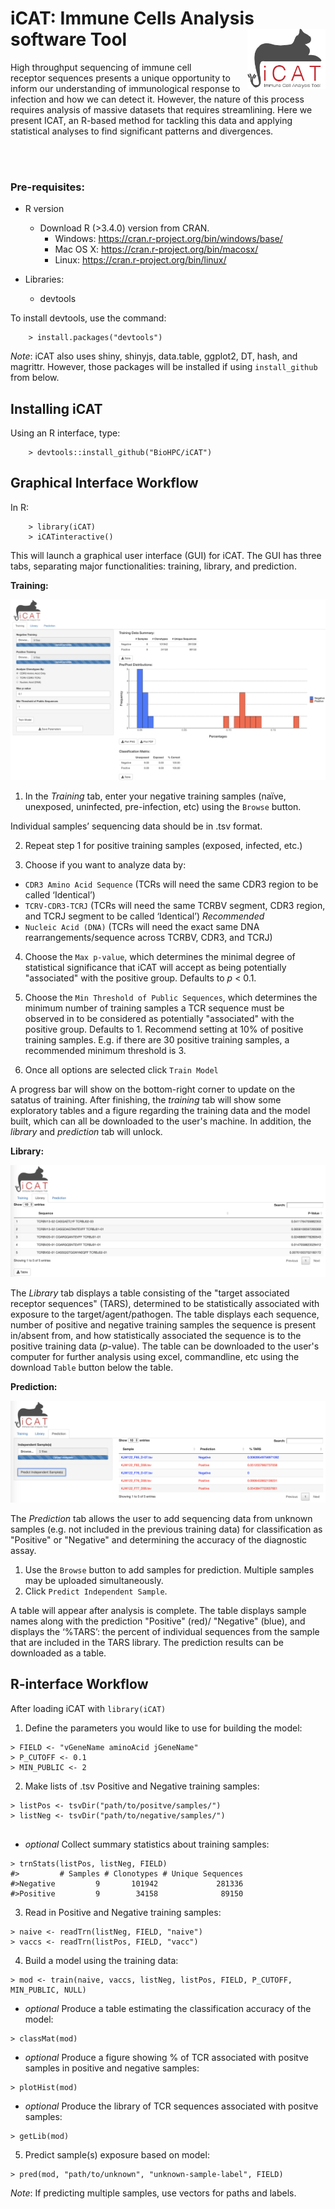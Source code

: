 # iCAT: Immune Cells Analysis software Tool <img src="inst/app/www/cat2.png" align="right" width="125"/>


High throughput sequencing of immune cell receptor sequences presents a unique opportunity to inform our understanding of immunological response to infection and how we can detect it. However, the nature of this process requires analysis of massive datasets that requires streamlining. Here we present ICAT, an R-based method for tackling this data and applying statistical analyses to find significant patterns and divergences.

<br/>


<br/>

### Pre-requisites:

* R version
  * Download R (>3.4.0) version from CRAN.
    * Windows: https://cran.r-project.org/bin/windows/base/
    * Mac OS X: https://cran.r-project.org/bin/macosx/
    * Linux: https://cran.r-project.org/bin/linux/

* Libraries:
    - devtools

To install devtools, use the command:

        > install.packages("devtools") 
        
*Note*: iCAT also uses shiny, shinyjs, data.table, ggplot2, DT, hash, and magrittr. However, those packages will be installed if using `install_github` from below.

## Installing iCAT

Using an R interface, type:

        > devtools::install_github("BioHPC/iCAT") 


## Graphical Interface Workflow

In R:

        > library(iCAT)
        > iCATinteractive()

This will launch a graphical user interface (GUI) for iCAT. The GUI has three tabs, separating major functionalities: training, library, and prediction.

**Training:**

![Alt text](/screenshot/icat.png?raw=true "Training")


1) In the _Training_ tab, enter your negative training samples (naïve, unexposed, uninfected, pre-infection, etc) using the `Browse` button.

Individual samples’ sequencing data should be in .tsv format.

2) Repeat step 1 for positive training samples (exposed, infected, etc.)

3) Choose if you want to analyze data by: 
- `CDR3 Amino Acid Sequence` (TCRs will need the same CDR3 region to be called ‘Identical’)
- `TCRV-CDR3-TCRJ` (TCRs will need the same TCRBV segment, CDR3 region, and TCRJ segment to be called ‘Identical’) *Recommended*
- `Nucleic Acid (DNA)` (TCRs will need the exact same DNA rearrangements/sequence across TCRBV, CDR3, and TCRJ)

4) Choose the `Max p-value`, which determines the minimal degree of statistical significance that iCAT will accept as being potentially "associated" with the positive group. Defaults to _p_ < 0.1.

5)	Choose the `Min Threshold of Public Sequences`, which determines the minimum number of training samples a TCR sequence must be observed in to be considered as potentially "associated" with the positive group. Defaults to 1. Recommend setting at 10% of positive training samples. E.g. if there are 30 positive training samples, a recommended minimum threshold is 3. 

6) Once all options are selected click `Train Model`

A progress bar will show on the bottom-right corner to update on the satatus of training. After finishing, the _training_ tab will show some exploratory tables and a figure regarding the training data and the model built, which can all be downloaded to the user's machine. In addition, the _library_ and _prediction_ tab will unlock.

**Library:**

![Alt text](/screenshot/lib-icat.png?raw=true "Library")

The _Library_ tab displays a table consisting of the "target associated receptor sequences" (TARS), determined to be statistically associated with exposure to the target/agent/pathogen. The table displays each sequence, number of positive and negative training samples the sequence is present in/absent from, and how statistically associated the sequence is to the positive training data (*p*-value). The table can be downloaded to the user's computer for further analysis using excel, commandline, etc using the download `Table` button below the table.

**Prediction:**

![Alt text](/screenshot/pred-icat.png?raw=true "Prediction")

The _Prediction_ tab allows the user to add sequencing data from unknown samples (e.g. not included in the previous training data) for classification as "Positive" or "Negative" and determining the accuracy of the diagnostic assay.

1)	Use the `Browse` button to add samples for prediction. Multiple samples may be uploaded simultaneously.
2)	Click `Predict Independent Sample`.

A table will appear after analysis is complete. The table displays sample names along with the prediction "Positive" (red)/ "Negative" (blue), and displays the ‘%TARS’: the percent of individual sequences from the sample that are included in the TARS library. The prediction results can be downloaded as a table.

## R-interface Workflow

After loading iCAT with `library(iCAT)`

1) Define the parameters you would like to use for building the model:
```
> FIELD <- "vGeneName aminoAcid jGeneName"
> P_CUTOFF <- 0.1
> MIN_PUBLIC <- 2
```     
2) Make lists of .tsv Positive and Negative training samples:

```     
> listPos <- tsvDir("path/to/positve/samples/")
> listNeg <- tsvDir("path/to/negative/samples/")
       
```     
 - _optional_ Collect summary statistics about training samples:

```     
> trnStats(listPos, listNeg, FIELD)
#>         # Samples # Clonotypes # Unique Sequences
#>Negative         9       101942             281336
#>Positive         9        34158              89150
```     
3) Read in Positive and Negative training samples:

```     
> naive <- readTrn(listNeg, FIELD, "naive")
> vaccs <- readTrn(listPos, FIELD, "vacc")       
```     
4) Build a model using the training data:
```      
> mod <- train(naive, vaccs, listNeg, listPos, FIELD, P_CUTOFF, MIN_PUBLIC, NULL)
```     
       
 - _optional_ Produce a table estimating the classification accuracy of the model: 

```     
> classMat(mod)
```     
 - _optional_ Produce a figure showing % of TCR associated with positve samples in positive and negative samples:
    
```     
> plotHist(mod)
```          
 - _optional_ Produce the library of TCR sequences associated with positve samples:

```     
> getLib(mod) 
```     
5) Predict sample(s) exposure based on model:
```
> pred(mod, "path/to/unknown", "unknown-sample-label", FIELD)
```     
_Note_: If predicting multiple samples, use vectors for paths and labels.
       
       
